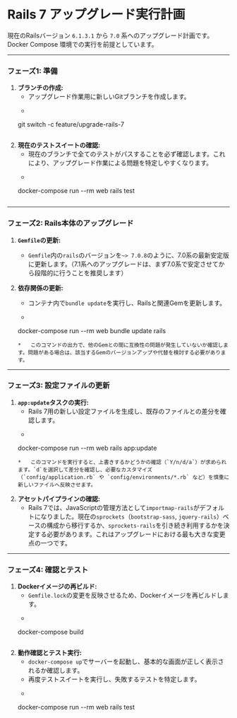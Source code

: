 # Rails 7 アップグレード実行計画

現在のRailsバージョン `6.1.3.1` から `7.0` 系へのアップグレード計画です。
Docker Compose 環境での実行を前提としています。

---

### **フェーズ1: 準備**

1.  **ブランチの作成:**
    *   アップグレード作業用に新しいGitブランチを作成します。
    *   ```bash
      git switch -c feature/upgrade-rails-7
      ```

2.  **現在のテストスイートの確認:**
    *   現在のブランチで全てのテストがパスすることを必ず確認します。これにより、アップグレード作業による問題を特定しやすくなります。
    *   ```bash
      docker-compose run --rm web rails test
      ```

---

### **フェーズ2: Rails本体のアップグレード**

1.  **`Gemfile`の更新:**
    *   `Gemfile`内の`rails`のバージョンを`~> 7.0.8`のように、7.0系の最新安定版に更新します。（7.1系へのアップグレードは、まず7.0系で安定させてから段階的に行うことを推奨します）

2.  **依存関係の更新:**
    *   コンテナ内で`bundle update`を実行し、Railsと関連Gemを更新します。
    *   ```bash
      docker-compose run --rm web bundle update rails
      ```
    *   このコマンドの出力で、他のGemとの間に互換性の問題が発生していないか確認します。問題がある場合は、該当するGemのバージョンアップや代替を検討する必要があります。

---

### **フェーズ3: 設定ファイルの更新**

1.  **`app:update`タスクの実行:**
    *   Rails 7用の新しい設定ファイルを生成し、既存のファイルとの差分を確認します。
    *   ```bash
      docker-compose run --rm web rails app:update
      ```
    *   このコマンドを実行すると、上書きするかどうかの確認（`Y/n/d/a`）が求められます。`d`を選択して差分を確認し、必要なカスタマイズ（`config/application.rb` や `config/environments/*.rb` など）を慎重に新しいファイルへ反映させます。

2.  **アセットパイプラインの確認:**
    *   Rails 7では、JavaScriptの管理方法として`importmap-rails`がデフォルトになりました。現在の`sprockets`（`bootstrap-sass`, `jquery-rails`）ベースの構成から移行するか、`sprockets-rails`を引き続き利用するかを決定する必要があります。これはアップグレードにおける最も大きな変更点の一つです。

---

### **フェーズ4: 確認とテスト**

1.  **Dockerイメージの再ビルド:**
    *   `Gemfile.lock`の変更を反映させるため、Dockerイメージを再ビルドします。
    *   ```bash
      docker-compose build
      ```

2.  **動作確認とテスト実行:**
    *   `docker-compose up`でサーバーを起動し、基本的な画面が正しく表示されるか確認します。
    *   再度テストスイートを実行し、失敗するテストを特定します。
    *   ```bash
      docker-compose run --rm web rails test
      ```
